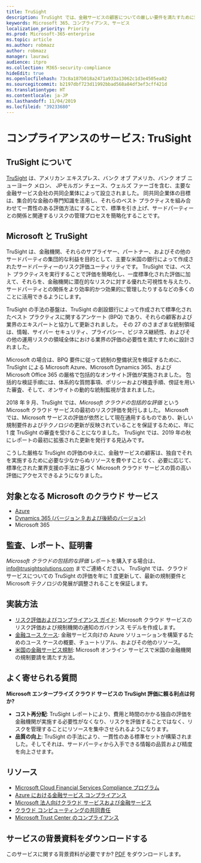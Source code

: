 ```yaml
---
title: TruSight
description: TruSight では、金融サービスの顧客についての厳しい要件を満たすために策定された Microsoft クラウド サービスの包括的なリスク評価を実施しました。
keywords: Microsoft 365、コンプライアンス、サービス
localization_priority: Priority
ms.prod: Microsoft-365-enterprise
ms.topic: article
ms.author: robmazz
author: robmazz
manager: laurawi
audience: itpro
ms.collection: M365-security-compliance
hideEdit: true
ms.openlocfilehash: 73c8a187b018a2471a933a13062c1d3e4505ea02
ms.sourcegitcommit: b2197dbf723d11992bbad568a84df3ef3cff421d
ms.translationtype: HT
ms.contentlocale: ja-JP
ms.lasthandoff: 11/04/2019
ms.locfileid: "39233680"
---
```

# <a name="compliance-offering-trusight"></a>コンプライアンスのサービス: TruSight

## <a name="about-trusight"></a>TruSight について

[TruSight](https://trusightsolutions.com/) は、アメリカン エキスプレス、バンク オブ アメリカ、バンク オブ ニューヨーク メロン、 JPモルガン チェース、ウェルズ ファーゴを含む、主要な金融サービス会社の共同企業体によって設立されました。 同共同企業体の目標は、集合的な金融の専門知識を活用し、それらのベスト プラクティスを組み合わせて一貫性のある評価方法にすることで、標準を引き上げ、サードパーティーとの関係と関連するリスクの管理プロセスを簡略化することです。

## <a name="microsoft-and-trusight"></a>Microsoft と TruSight

TruSight は、金融機関、それらのサプライヤー、パートナー、およびその他のサードパーティの集団的な利益を目的として、主要な米国の銀行によって作成されたサードパーティーのリスク評価ユーティリティです。 TruSight では、ベスト プラクティスを実行することで評価を簡略化し、一度標準化された評価に加えて、それらを、金融機関に潜在的なリスクに対する優れた可視性を与えたり、サードパーティとの関係をより効率的かつ効果的に管理したりするなどの多くのことに活用できるようにします。

TruSight の手法の基盤は、TruSight の創設銀行によって作成されて標準化されたベスト プラクティスに関するアンケート (BPQ) であり、それらの顧客および業界のエキスパートと協力して更新されました。 その 27 のさまざまな統制領域は、情報、サイバー セキュリティ、プライバシー、ビジネス継続性、およびその他の運用リスクの領域全体における業界の評価の必要性を満たすために設計されました。

Microsoft の場合は、BPQ 要件に従って統制の整備状況を検証するために、TruSight による Microsoft Azure、Microsoft Dynamics 365、および Microsoft Office 365 の厳格で包括的なオンサイト評価が実施されました。 包括的な検証手順には、体系的な質問事項、ポリシーおよび検査手順、傍証を用いた審査、そして、オンサイトの動的な統制監視が含まれました。

2018 年 9 月、TruSight では、*Microsoft クラウドの包括的な評価* という Microsoft クラウド サービスの最初のリスク評価を発行しました。 Microsoft では、Microsoft サービスの評価が依然として現在通用するものであり、新しい規制要件およびテクノロジの更新が反映されていることを保証するために、年に 1 度 TruSight の審査を受けることになりました。 TruSight では、2019 年の秋にレポートの最初に拡張された更新を発行する見込みです。

こうした厳格な TruSight の評価のゆえに、金融サービスの顧客は、独自でそれを実施するために必要な少なからぬリソースを費やすことなく、必要に応じて、標準化された業界支援の手法に基づく Microsoft クラウド サービスの質の高い評価にアクセスできるようになりました。

## <a name="microsoft-in-scope-cloud-services"></a>対象となる Microsoft のクラウド サービス

- [Azure](https://aka.ms/AzureCompliance)
- [Dynamics 365 (バージョン 9 および後続のバージョン)](https://aka.ms/d365-compliance-list)
- Microsoft 365

## <a name="audits-reports-and-certificates"></a>監査、レポート、証明書

*Microsoft クラウドの包括的な評価* レポートを購入する場合は、info@trusightsolutions.com までご連絡ください。 TruSight では、クラウド サービスについての TruSight の評価を年に 1 度更新して、最新の規制要件と Microsoft テクノロジの発展が調整されることを保証します。

## <a name="how-to-implement"></a>実装方法

- [リスク評価およびコンプライアンス ガイド](https://aka.ms/RiskGovernanceGuide): Microsoft クラウド サービスのリスク評価および規制機関の通知のガバナンス モデルを作成します。
- [金融ユース ケース](https://docs.microsoft.com/azure/industry/financial/): 金融サービス向けの Azure ソリューションを構築するためのユース ケースの概要、チュートリアル、およびその他のリソース。
- [米国の金融サービス規制](https://aka.ms/FinServ-Guide-US): Microsoft オンライン サービスで米国の金融機関の規制要請を満たす方法。

## <a name="frequently-asked-questions"></a>よく寄せられる質問

**Microsoft エンタープライズ クラウド サービスの TruSight 評価に頼る利点は何か?**

- **コスト再分配**: TruSight レポートにより、費用と時間のかかる独自の評価を金融機関が実施する必要性がなくなり、リスクを評価することではなく、リスクを管理することにリソースを集中させられるようになります。
- **品質の向上**: TruSight の手法により、一貫性のある標準セットが構築されました。そしてそれは、サードパーティから入手できる情報の品質および精度を向上させます。

## <a name="resources"></a>リソース

- [Microsoft Cloud Financial Services Compliance プログラム](https://aka.ms/FSCP-Print)
- [Azure における金融サービス コンプライアンス](https://aka.ms/FinServ-Compliance-Azure)
- [Microsoft 法人向けクラウド サービスおよび金融サービス](https://aka.ms/FinServ-Compliance)
- [クラウド コンピューティングの共同責任](https://aka.ms/sharedresponsibility)
- [Microsoft Trust Center のコンプライアンス](https://www.microsoft.com/trust-center/compliance/compliance-overview)

## <a name="download-the-offering-backgrounder"></a>サービスの背景資料をダウンロードする

このサービスに関する背景資料が必要ですか? [PDF](https://download.microsoft.com/download/D/A/D/dad1cf29-5529-4797-9eda-96e5e472e619/TruSight-Compliance.pdf) をダウンロードします。